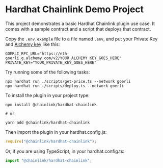 # Hardhat Chainlink Demo Project

This project demonstrates a basic Hardhat Chainlink plugin use case. It comes with a sample contract and a script that deploys that contract.

Copy the `.env.example` file to a file named `.env`, and put your Private Key and [Alchemy key](https://www.alchemy.com/) like this:

```shell
GOERLI_RPC_URL="https://eth-goerli.g.alchemy.com/v2/YOUR_ALCHEMY_KEY_GOES_HERE"
PRIVATE_KEY="YOUR_PRIVATE_KEY_GOES_HERE"
```

Try running some of the following tasks:

```shell
npx hardhat run ./scripts/get-price.ts --network goerli
npx hardhat run ./scripts/deploy.ts --network goerli
```

To install the plugin in your project type:

```shell
npm install @chainlink/hardhat-chainlink

# or

yarn add @chainlink/hardhat-chainlink
```

Then import the plugin in your hardhat.config.js:

```js
require("@chainlink/hardhat-chainlink");
```

Or, if you are using TypeScript, in your hardhat.config.ts:

```ts
import "@chainlink/hardhat-chainlink";
```
